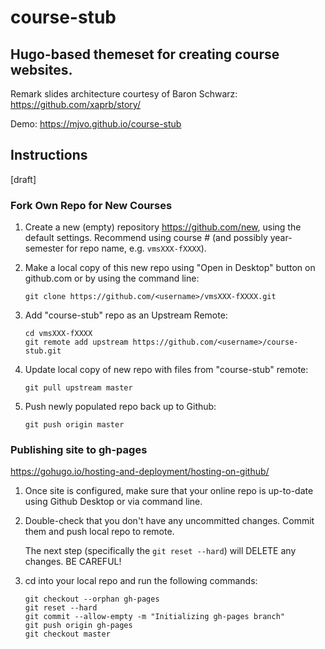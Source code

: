 # course-stub

## Hugo-based themeset for creating course websites.  

Remark slides architecture courtesy of Baron Schwarz: https://github.com/xaprb/story/


Demo:  https://mjvo.github.io/course-stub


## Instructions

[draft]

### Fork Own Repo for New Courses

1. Create a new (empty) repository https://github.com/new, using the default settings. Recommend using course # (and possibly year-semester for repo name, e.g. `vmsXXX-fXXXX`).

2.  Make a local copy of this new repo using "Open in Desktop" button on github.com or by using the command line:

    ```
    git clone https://github.com/<username>/vmsXXX-fXXXX.git
    ```

3.  Add "course-stub" repo as an Upstream Remote:

    ```
    cd vmsXXX-fXXXX
    git remote add upstream https://github.com/<username>/course-stub.git
    ```
4.  Update local copy of new repo with files from "course-stub" remote:

    ```
    git pull upstream master
    ```

5.  Push newly populated repo back up to Github:

    ```
    git push origin master
    ```
    


### Publishing site to gh-pages   
https://gohugo.io/hosting-and-deployment/hosting-on-github/

1.  Once site is configured, make sure that your online repo is up-to-date using Github Desktop or via command line.

2. Double-check that you don't have any uncommitted changes.  Commit them and push local repo to remote.

    The next step (specifically the `git reset --hard`) will DELETE any changes.  BE CAREFUL!

3.  cd into your local repo and run the following commands:

    ```
    git checkout --orphan gh-pages
    git reset --hard
    git commit --allow-empty -m "Initializing gh-pages branch"
    git push origin gh-pages
    git checkout master
    ```


